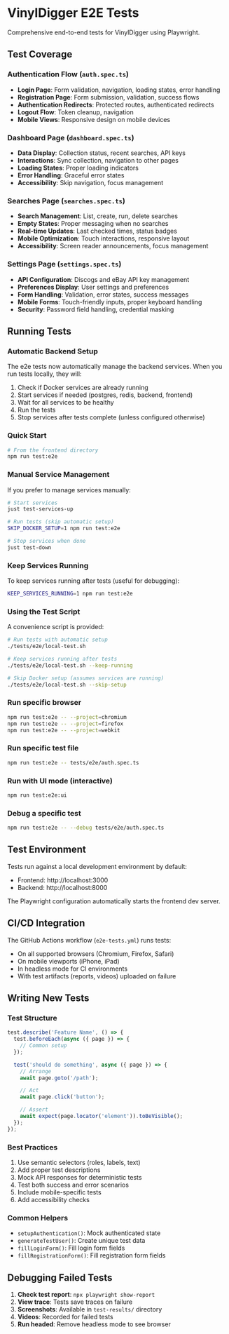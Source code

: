 # VinylDigger E2E Tests

Comprehensive end-to-end tests for VinylDigger using Playwright.

## Test Coverage

### Authentication Flow (`auth.spec.ts`)
- **Login Page**: Form validation, navigation, loading states, error handling
- **Registration Page**: Form submission, validation, success flows
- **Authentication Redirects**: Protected routes, authenticated redirects
- **Logout Flow**: Token cleanup, navigation
- **Mobile Views**: Responsive design on mobile devices

### Dashboard Page (`dashboard.spec.ts`)
- **Data Display**: Collection status, recent searches, API keys
- **Interactions**: Sync collection, navigation to other pages
- **Loading States**: Proper loading indicators
- **Error Handling**: Graceful error states
- **Accessibility**: Skip navigation, focus management

### Searches Page (`searches.spec.ts`)
- **Search Management**: List, create, run, delete searches
- **Empty States**: Proper messaging when no searches
- **Real-time Updates**: Last checked times, status badges
- **Mobile Optimization**: Touch interactions, responsive layout
- **Accessibility**: Screen reader announcements, focus management

### Settings Page (`settings.spec.ts`)
- **API Configuration**: Discogs and eBay API key management
- **Preferences Display**: User settings and preferences
- **Form Handling**: Validation, error states, success messages
- **Mobile Forms**: Touch-friendly inputs, proper keyboard handling
- **Security**: Password field handling, credential masking

## Running Tests

### Automatic Backend Setup
The e2e tests now automatically manage the backend services. When you run tests locally, they will:
1. Check if Docker services are already running
2. Start services if needed (postgres, redis, backend, frontend)
3. Wait for all services to be healthy
4. Run the tests
5. Stop services after tests complete (unless configured otherwise)

### Quick Start
```bash
# From the frontend directory
npm run test:e2e
```

### Manual Service Management
If you prefer to manage services manually:

```bash
# Start services
just test-services-up

# Run tests (skip automatic setup)
SKIP_DOCKER_SETUP=1 npm run test:e2e

# Stop services when done
just test-down
```

### Keep Services Running
To keep services running after tests (useful for debugging):

```bash
KEEP_SERVICES_RUNNING=1 npm run test:e2e
```

### Using the Test Script
A convenience script is provided:

```bash
# Run tests with automatic setup
./tests/e2e/local-test.sh

# Keep services running after tests
./tests/e2e/local-test.sh --keep-running

# Skip Docker setup (assumes services are running)
./tests/e2e/local-test.sh --skip-setup
```

### Run specific browser
```bash
npm run test:e2e -- --project=chromium
npm run test:e2e -- --project=firefox
npm run test:e2e -- --project=webkit
```

### Run specific test file
```bash
npm run test:e2e -- tests/e2e/auth.spec.ts
```

### Run with UI mode (interactive)
```bash
npm run test:e2e:ui
```

### Debug a specific test
```bash
npm run test:e2e -- --debug tests/e2e/auth.spec.ts
```

## Test Environment

Tests run against a local development environment by default:
- Frontend: http://localhost:3000
- Backend: http://localhost:8000

The Playwright configuration automatically starts the frontend dev server.

## CI/CD Integration

The GitHub Actions workflow (`e2e-tests.yml`) runs tests:
- On all supported browsers (Chromium, Firefox, Safari)
- On mobile viewports (iPhone, iPad)
- In headless mode for CI environments
- With test artifacts (reports, videos) uploaded on failure

## Writing New Tests

### Test Structure
```typescript
test.describe('Feature Name', () => {
  test.beforeEach(async ({ page }) => {
    // Common setup
  });

  test('should do something', async ({ page }) => {
    // Arrange
    await page.goto('/path');

    // Act
    await page.click('button');

    // Assert
    await expect(page.locator('element')).toBeVisible();
  });
});
```

### Best Practices
1. Use semantic selectors (roles, labels, text)
2. Add proper test descriptions
3. Mock API responses for deterministic tests
4. Test both success and error scenarios
5. Include mobile-specific tests
6. Add accessibility checks

### Common Helpers
- `setupAuthentication()`: Mock authenticated state
- `generateTestUser()`: Create unique test data
- `fillLoginForm()`: Fill login form fields
- `fillRegistrationForm()`: Fill registration form fields

## Debugging Failed Tests

1. **Check test report**: `npx playwright show-report`
2. **View trace**: Tests save traces on failure
3. **Screenshots**: Available in `test-results/` directory
4. **Videos**: Recorded for failed tests
5. **Run headed**: Remove headless mode to see browser
